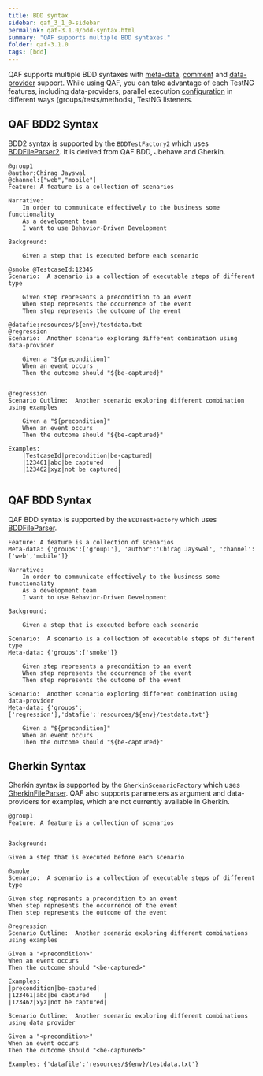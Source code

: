 ```yaml
---
title: BDD syntax
sidebar: qaf_3_1_0-sidebar
permalink: qaf-3.1.0/bdd-syntax.html
summary: "QAF supports multiple BDD syntaxes."
folder: qaf-3.1.0
tags: [bdd]
---
```


QAF supports multiple BDD syntaxes with [meta-data](scenario-meta-data.html), [comment](bdd-comment.html) and [data-provider](maketest_data_driven.html) support. While using QAF, you can take advantage of each TestNG features, including data-providers, parallel execution [configuration](bdd-configuration.html) in different ways (groups/tests/methods), TestNG listeners.


## QAF BDD2 Syntax
BDD2 syntax is supported by the `BDDTestFactory2` which uses [BDDFileParser2](javadoc/com/qmetry/qaf/automation/step/client/text/BDDFileParser2.html). It is derived from QAF BDD, Jbehave and Gherkin. 
```
@group1
@author:Chirag Jayswal
@channel:["web","mobile"]
Feature: A feature is a collection of scenarios
 
Narrative:
	In order to communicate effectively to the business some functionality
	As a development team
	I want to use Behavior-Driven Development
     
Background: 
 
	Given a step that is executed before each scenario 

@smoke @TestcaseId:12345
Scenario:  A scenario is a collection of executable steps of different type
 
	Given step represents a precondition to an event
	When step represents the occurrence of the event
	Then step represents the outcome of the event

@datafie:resources/${env}/testdata.txt
@regression 
Scenario:  Another scenario exploring different combination using data-provider
 
	Given a "${precondition}"
	When an event occurs
	Then the outcome should "${be-captured}"    


@regression 
Scenario Outline:  Another scenario exploring different combination using examples
 
	Given a "${precondition}"
	When an event occurs
	Then the outcome should "${be-captured}"    
 
Examples: 
	|TestcaseId|precondition|be-captured|
	|123461|abc|be captured    |
	|123462|xyz|not be captured|


```

## QAF BDD Syntax
QAF BDD syntax is supported by the `BDDTestFactory`  which uses [BDDFileParser](javadoc/com/qmetry/qaf/automation/step/client/text/BDDFileParser.html).

```
Feature: A feature is a collection of scenarios
Meta-data: {'groups':['group1'], 'author':'Chirag Jayswal', 'channel':['web','mobile']}

Narrative:
	In order to communicate effectively to the business some functionality
	As a development team
	I want to use Behavior-Driven Development
     
Background: 
 
	Given a step that is executed before each scenario 

Scenario:  A scenario is a collection of executable steps of different type
Meta-data: {'groups':['smoke']}
 
	Given step represents a precondition to an event
	When step represents the occurrence of the event
	Then step represents the outcome of the event

Scenario:  Another scenario exploring different combination using data-provider
Meta-data: {'groups':['regression'],'datafie':'resources/${env}/testdata.txt'}
 
	Given a "${precondition}"
	When an event occurs
	Then the outcome should "${be-captured}" 

```

## Gherkin Syntax
Gherkin syntax is supported by the `GherkinScenarioFactory`  which uses [GherkinFileParser](javadoc/com/qmetry/qaf/automation/step/client/gherkin/GherkinFileParser.html).
QAF also supports parameters as argument and data-providers for examples, which are not currently available in Gherkin.

```
@group1
Feature: A feature is a collection of scenarios

     
Background: 
 
Given a step that is executed before each scenario 
 
@smoke
Scenario:  A scenario is a collection of executable steps of different type
 
Given step represents a precondition to an event
When step represents the occurrence of the event
Then step represents the outcome of the event

@regression
Scenario Outline:  Another scenario exploring different combinations using examples
 
Given a "<precondition>"
When an event occurs
Then the outcome should "<be-captured>"    
 
Examples: 
|precondition|be-captured|
|123461|abc|be captured    |
|123462|xyz|not be captured|

Scenario Outline:  Another scenario exploring different combinations using data provider
 
Given a "<precondition>"
When an event occurs
Then the outcome should "<be-captured>"    
 
Examples: {'datafile':'resources/${env}/testdata.txt'}

```